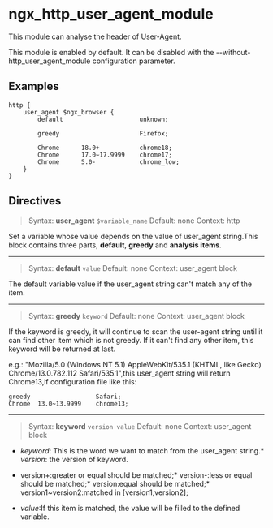 # ngx_http_user_agent_module

This module can analyse the header of User-Agent.

This module is enabled by default. It can be disabled with the --without-http_user_agent_module configuration parameter.

## Examples

```
http {
    user_agent $ngx_browser {
        default                     unknown;

        greedy                      Firefox;

        Chrome      18.0+           chrome18;
        Chrome      17.0~17.9999    chrome17;
        Chrome      5.0-            chrome_low;
    }
}
```

## Directives

> Syntax: **user_agent** `$variable_name`
> Default: none
> Context: http


Set a variable whose value depends on the value of user_agent string.This block contains three parts, **default**, **greedy** and **analysis items**.


---

> Syntax: **default** `value`
> Default: none
> Context: user_agent block


The default variable value if the user_agent string can't match any of the item.


---

> Syntax: **greedy** `keyword`
> Default: none
> Context: user_agent block


If the keyword is greedy, it will continue to scan the user-agent string until it can find other item which is not greedy. If it can't find any other item, this keyword will be returned at last.

e.g.: "Mozilla/5.0 (Windows NT 5.1) AppleWebKit/535.1 (KHTML, like Gecko) Chrome/13.0.782.112 Safari/535.1",this user_agent string will return Chrome13,if configuration file like this:

```
greedy                  Safari;
Chrome  13.0~13.9999    chrome13;
```

---

> Syntax: **keyword** `version value`
> Default: none
> Context: user_agent block

*   _keyword_: This is the word we want to match from the user_agent string.*   _version_: the version of keyword.

*   version+:greater or equal should be matched;*   version-:less or equal should be matched;*   version:equal should be matched;*   version1~version2:matched in [version1,version2];
*   _value_:If this item is matched, the value will be filled to the defined variable.
 